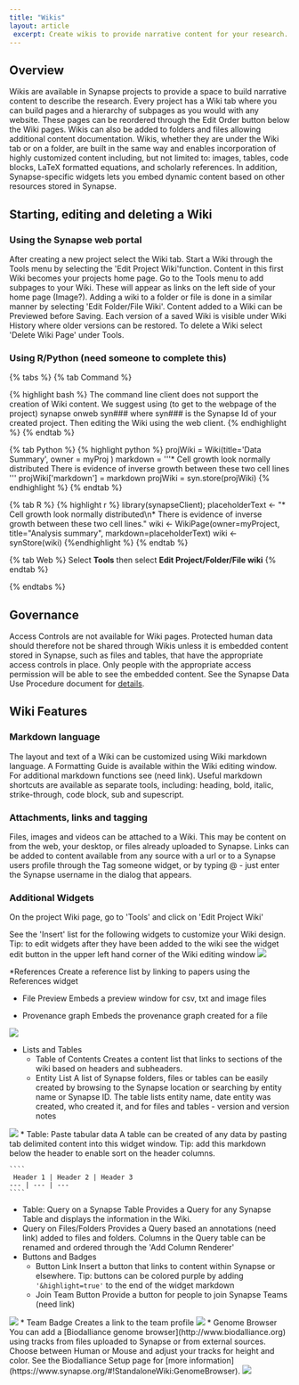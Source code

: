 ```yaml
---
title: "Wikis"
layout: article
 excerpt: Create wikis to provide narrative content for your research. 
---
```


## Overview

Wikis are available in Synapse projects to provide a space to build narrative content to describe the research. 
Every project has a Wiki tab where you can build pages and a hierarchy of subpages as you would with any website. These pages can be reordered through the Edit Order button below the Wiki pages. Wikis can also be added to folders and files allowing additional content documentation. Wikis, whether they are under the Wiki tab or on a folder, are built in the same way and enables incorporation of highly customized content including, but not limited to: images, tables, code blocks, LaTeX formatted equations, and scholarly references. In addition, Synapse-specific widgets lets you embed dynamic content based on other resources stored in Synapse. 

## Starting, editing and deleting a Wiki


### Using the Synapse web portal
After creating a new project select the Wiki tab. Start a Wiki through the Tools menu by selecting the 'Edit Project Wiki'function. Content in this first Wiki becomes your projects home page. Go to the Tools menu to add subpages to your Wiki. These will appear as links on the left side of your home page (Image?). Adding a wiki to a folder or file is done in a similar manner by selecting 'Edit Folder/File Wiki'. Content added to a Wiki can be Previewed before Saving. Each version of a saved Wiki is visible under Wiki History where older versions can be restored. To delete a Wiki select 'Delete Wiki Page' under Tools.  

### Using R/Python (need someone to complete this)
{% tabs %} {% tab Command %}

{% highlight bash %} 
The command line client does not support the creation of Wiki content. We suggest using (to get to the webpage of the project) synapse onweb syn### where syn### is the Synapse Id of your created project. Then editing the Wiki using the web client. {% endhighlight %} {% endtab %}

{% tab Python %} {% highlight python %}
projWiki = Wiki(title='Data Summary', owner = myProj ) markdown = '''* Cell growth look normally distributed
There is evidence of inverse growth between these two cell lines ''' projWiki['markdown'] = markdown projWiki = syn.store(projWiki) 
{% endhighlight %} {% endtab %}

{% tab R %} {% highlight r %} library(synapseClient); 
placeholderText <- "* Cell growth look normally distributed\n* There is evidence of inverse growth between these two cell lines." wiki <- WikiPage(owner=myProject, title="Analysis summary", markdown=placeholderText) wiki <- synStore(wiki) 
{%endhighlight %} {% endtab %}

{% tab Web %} Select **Tools** then select **Edit Project/Folder/File wiki** {% endtab %}

{% endtabs %}

## Governance
Access Controls are not available for Wiki pages. Protected human data should therefore not be shared through Wikis unless it is embedded content stored in Synapse, such as files and tables, that have the appropriate access controls in place. Only people with the appropriate access permission will be able to see the embedded content. See the Synapse Data Use Procedure document for [details](https://s3.amazonaws.com/static.synapse.org/governance/SageBionetworksSynapseTermsandConditionsofUse.pdf?v=4).

## Wiki Features

### Markdown language
The layout and text of a Wiki can be customized using Wiki markdown language. A Formatting Guide is available within the Wiki editing window. For additional markdown functions see (need link). Useful markdown shortcuts are available as separate tools, including: heading, bold, italic, strike-through, code block, sub and supescript. 

### Attachments, links and tagging
Files, images and videos can be attached to a Wiki. This may be content on from the web, your desktop, or files already uploaded to Synapse. Links can be added to content available from any source with a url or to a Synapse users profile through the Tag someone widget, or by typing @ - just enter the Synapse username in the dialog that appears.

### Additional Widgets
On the project Wiki page, go to 'Tools' and click on 'Edit Project Wiki'

See the 'Insert' list for the following widgets to customize your Wiki design. Tip: to edit widgets after they have been added to the wiki see the widget edit button in the upper left hand corner of the Wiki editing window
<img src="/assets/images/wiki_insertwidget.png">

*References
Create a reference list by linking to papers using the References widget

* File Preview
Embeds a preview window for csv, txt and image files

* Provenance graph
Embeds the provenance graph created for a file           
 <img src="/assets/images/wiki_provenance.png">           

* Lists and Tables
  * Table of Contents
  Creates a content list that links to sections of the wiki based on headers and subheaders.
  * Entity List
  A list of Synapse folders, files or tables can be easily created by browsing to the Synapse location or searching by entity name or Synapse ID. The table lists entity name, date entity was created, who created it, and for files and tables - version and version notes
 <img src="/assets/images/wiki_entitylist.png">
  * Table: Paste tabular data
  A table can be created of any data by pasting tab delimited content into this widget window. Tip: add this markdown below the header to enable sort on the header columns.

    ````
     Header 1 | Header 2 | Header 3
    --- | --- | ---
    ````

  * Table: Query on a Synapse Table
  Provides a Query for any Synapse Table and displays the information in the Wiki.
  * Query on Files/Folders
  Provides a Query based an annotations (need link) added to files and folders. Columns in the Query table can be renamed and ordered through the 'Add Column Renderer'
* Buttons and Badges
  * Button Link
  Insert a button that links to content within Synapse or elsewhere. Tip: buttons can be colored purple by adding `'&highlight=true'` to the end of the widget markdown
  * Join Team Button
  Provide a button for people to join Synapse Teams (need link)
<img src="/assets/images/wiki_jointeambutton.png">
  * Team Badge
  Creates a link to the team profile
<img src="/assets/images/wiki_teambadge.png">
* Genome Browser 
You can add a [Biodalliance genome browser](http://www.biodalliance.org) using tracks from files uploaded to Synapse or from external sources. Choose between Human or Mouse and adjust your tracks for height and color. See the Biodalliance Setup page for [more information](https://www.synapse.org/#!StandaloneWiki:GenomeBrowser).
<img src="/assets/images/wiki_genomebrowser.png">
